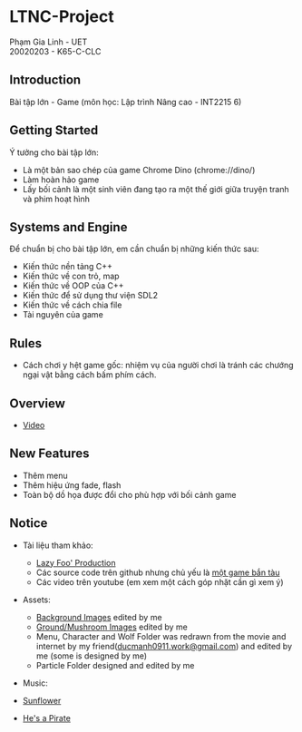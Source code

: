 # LTNC-Project
Phạm Gia Linh - UET  
20020203 - K65-C-CLC

## Introduction
Bài tập lớn - Game (môn học: Lập trình Nâng cao - INT2215 6)

## Getting Started

Ý tưởng cho bài tập lớn:
- Là một bản sao chép của game Chrome Dino (chrome://dino/)
- Làm hoàn hảo game
- Lấy bối cảnh là một sinh viên đang tạo ra một thế giới giữa truyện tranh và phim hoạt hình 

## Systems and Engine
Để chuẩn bị cho bài tập lớn, em cần chuẩn bị những kiến thức sau:
- Kiến thức nền tảng C++
- Kiến thức về con trỏ, map
- Kiến thức về OOP của C++
- Kiến thức để sử dụng thư viện SDL2
- Kiến thức về cách chia file
- Tài nguyên của game

## Rules
- Cách chơi y hệt game gốc: nhiệm vụ của người chơi là tránh các chướng ngại vật bằng cách bấm phím cách.

## Overview
- [Video](https://l.facebook.com/l.php?u=https%3A%2F%2Fyoutu.be%2FDIWSXSKCUtE%3Ffbclid%3DIwAR1WFvNjXk-2V_SopQpwaMiWsWRGXq3b9oneMfv48_N8uJt6anFXENhgAQo&h=AT1chO81EnZyn2_iTib9xP5QpP_Rww78_OlKGoFyvwgvOeMZeEAGOhUp39QtoLEkXAlyef4XgYtWHsj7A9QTSpKpoxXux_1zjxyeHJeurz18p_tAKRrPVd5Zjt1cIjGkdos9B2pBHKmn19KmyaY4tw)

## New Features
- Thêm menu
- Thêm hiệu ứng fade, flash
- Toàn bộ dồ họa được đổi cho phù hợp với bối cảnh game

## Notice
- Tài liệu tham khảo:
  - [Lazy Foo' Production](https://lazyfoo.net/tutorials/SDL/)
  - Các source code trên github nhưng chủ yếu là [một game bắn tàu](https://github.com/graysonpike/sdl-game)
  - Các video trên youtube (em xem một cách góp nhặt cần gì xem ý)

- Assets:
  - [Background Images](https://www.artstation.com/artwork/3d4DmJ) edited by me
  - [Ground/Mushroom Images](https://preview.redd.it/7dq6wk5oy4021.png?width=960&crop=smart&auto=webp&s=d33ed3b7d44d75942e86790c82f123496a32d6c4) edited by me
  - Menu, Character and Wolf Folder was redrawn from the movie and internet by my friend(ducmanh0911.work@gmail.com) and edited by me (some is designed by me)
  - Particle Folder designed and edited by me
 
 - Music:
  - [Sunflower](https://www.youtube.com/watch?v=ApXoWvfEYVU)
  - [He's a Pirate](https://www.youtube.com/watch?v=yRh-dzrI4Z4)

